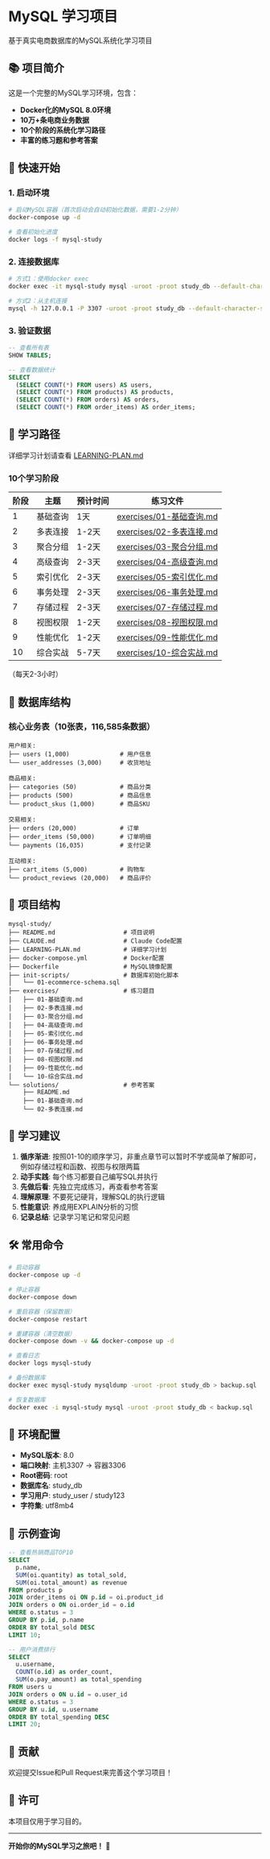 # MySQL 学习项目

基于真实电商数据库的MySQL系统化学习项目

## 📚 项目简介

这是一个完整的MySQL学习环境，包含：
- **Docker化的MySQL 8.0环境**
- **10万+条电商业务数据**
- **10个阶段的系统化学习路径**
- **丰富的练习题和参考答案**

## 🚀 快速开始

### 1. 启动环境

```bash
# 启动MySQL容器（首次启动会自动初始化数据，需要1-2分钟）
docker-compose up -d

# 查看初始化进度
docker logs -f mysql-study
```

### 2. 连接数据库

```bash
# 方式1：使用docker exec
docker exec -it mysql-study mysql -uroot -proot study_db --default-character-set=utf8mb4

# 方式2：从主机连接
mysql -h 127.0.0.1 -P 3307 -uroot -proot study_db --default-character-set=utf8mb4
```

### 3. 验证数据

```sql
-- 查看所有表
SHOW TABLES;

-- 查看数据统计
SELECT
  (SELECT COUNT(*) FROM users) AS users,
  (SELECT COUNT(*) FROM products) AS products,
  (SELECT COUNT(*) FROM orders) AS orders,
  (SELECT COUNT(*) FROM order_items) AS order_items;
```

## 📖 学习路径

详细学习计划请查看 [LEARNING-PLAN.md](LEARNING-PLAN.md)

### 10个学习阶段

| 阶段 | 主题 | 预计时间 | 练习文件 |
|------|------|---------|---------|
| 1 | 基础查询 | 1天 | [exercises/01-基础查询.md](exercises/01-基础查询.md) |
| 2 | 多表连接 | 1-2天 | [exercises/02-多表连接.md](exercises/02-多表连接.md) |
| 3 | 聚合分组 | 1-2天 | [exercises/03-聚合分组.md](exercises/03-聚合分组.md) |
| 4 | 高级查询 | 2-3天 | [exercises/04-高级查询.md](exercises/04-高级查询.md) |
| 5 | 索引优化 | 2-3天 | [exercises/05-索引优化.md](exercises/05-索引优化.md) |
| 6 | 事务处理 | 2-3天 | [exercises/06-事务处理.md](exercises/06-事务处理.md) |
| 7 | 存储过程 | 2-3天 | [exercises/07-存储过程.md](exercises/07-存储过程.md) |
| 8 | 视图权限 | 1-2天 | [exercises/08-视图权限.md](exercises/08-视图权限.md) |
| 9 | 性能优化 | 1-2天 | [exercises/09-性能优化.md](exercises/09-性能优化.md) |
| 10 | 综合实战 | 5-7天 | [exercises/10-综合实战.md](exercises/10-综合实战.md) |

（每天2-3小时）

## 💾 数据库结构

### 核心业务表（10张表，116,585条数据）

```
用户相关:
├── users (1,000)              # 用户信息
└── user_addresses (3,000)     # 收货地址

商品相关:
├── categories (50)            # 商品分类
├── products (500)             # 商品信息
└── product_skus (1,000)       # 商品SKU

交易相关:
├── orders (20,000)            # 订单
├── order_items (50,000)       # 订单明细
└── payments (16,035)          # 支付记录

互动相关:
├── cart_items (5,000)         # 购物车
└── product_reviews (20,000)   # 商品评价
```

## 📁 项目结构

```
mysql-study/
├── README.md                   # 项目说明
├── CLAUDE.md                   # Claude Code配置
├── LEARNING-PLAN.md            # 详细学习计划
├── docker-compose.yml          # Docker配置
├── Dockerfile                  # MySQL镜像配置
├── init-scripts/               # 数据库初始化脚本
│   └── 01-ecommerce-schema.sql
├── exercises/                  # 练习题目
│   ├── 01-基础查询.md
│   ├── 02-多表连接.md
│   ├── 03-聚合分组.md
│   ├── 04-高级查询.md
│   ├── 05-索引优化.md
│   ├── 06-事务处理.md
│   ├── 07-存储过程.md
│   ├── 08-视图权限.md
│   ├── 09-性能优化.md
│   └── 10-综合实战.md
└── solutions/                  # 参考答案
    ├── README.md
    ├── 01-基础查询.md
    └── 02-多表连接.md
```

## 🎯 学习建议

1. **循序渐进**: 按照01-10的顺序学习，非重点章节可以暂时不学或简单了解即可，例如存储过程和函数、视图与权限两篇
2. **动手实践**: 每个练习都要自己编写SQL并执行
3. **先做后看**: 先独立完成练习，再查看参考答案
4. **理解原理**: 不要死记硬背，理解SQL的执行逻辑
5. **性能意识**: 养成用EXPLAIN分析的习惯
6. **记录总结**: 记录学习笔记和常见问题

## 🛠️ 常用命令

```bash
# 启动容器
docker-compose up -d

# 停止容器
docker-compose down

# 重启容器（保留数据）
docker-compose restart

# 重建容器（清空数据）
docker-compose down -v && docker-compose up -d

# 查看日志
docker logs mysql-study

# 备份数据库
docker exec mysql-study mysqldump -uroot -proot study_db > backup.sql

# 恢复数据库
docker exec -i mysql-study mysql -uroot -proot study_db < backup.sql
```

## 🔧 环境配置

- **MySQL版本**: 8.0
- **端口映射**: 主机3307 -> 容器3306
- **Root密码**: root
- **数据库名**: study_db
- **学习用户**: study_user / study123
- **字符集**: utf8mb4

## 📝 示例查询

```sql
-- 查看热销商品TOP10
SELECT
  p.name,
  SUM(oi.quantity) as total_sold,
  SUM(oi.total_amount) as revenue
FROM products p
JOIN order_items oi ON p.id = oi.product_id
JOIN orders o ON oi.order_id = o.id
WHERE o.status = 3
GROUP BY p.id, p.name
ORDER BY total_sold DESC
LIMIT 10;

-- 用户消费排行
SELECT
  u.username,
  COUNT(o.id) as order_count,
  SUM(o.pay_amount) as total_spending
FROM users u
JOIN orders o ON u.id = o.user_id
WHERE o.status = 3
GROUP BY u.id, u.username
ORDER BY total_spending DESC
LIMIT 20;
```

## 🤝 贡献

欢迎提交Issue和Pull Request来完善这个学习项目！

## 📄 许可

本项目仅用于学习目的。

---

**开始你的MySQL学习之旅吧！** 🎉

